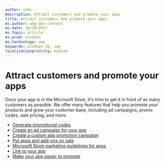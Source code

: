 ```yaml
---
author: jnHs
Description: Attract customers and promote your apps
title: Attract customers and promote your apps
ms.author: wdg-dev-content
ms.date: 10/26/2017
ms.topic: article
ms.prod: windows
ms.technology: uwp
keywords: windows 10, uwp
localizationpriority: medium
---
```


# Attract customers and promote your apps

Once your app is in the Microsoft Store, it's time to get it in front of as many customers as possible. We offer many features that help you promote your products and grow your customer base, including ad campaigns, promo codes, sale pricing, and more.

-   [Generate promotional codes](generate-promotional-codes.md)
-   [Create an ad campaign for your app](create-an-ad-campaign-for-your-app.md)
-   [Create a custom app promotion campaign](create-a-custom-app-promotion-campaign.md)
-   [Put apps and add-ons on sale](put-apps-and-add-ons-on-sale.md)
-   [Microsoft Store marketing guidelines for apps](app-marketing-guidelines.md)
-   [Link to your app](link-to-your-app.md)
-   [Make your app easier to promote](make-your-app-easier-to-promote.md)

 

 
